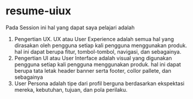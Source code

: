 # resume-uiux
Pada Session ini hal yang dapat saya pelajari adalah
1. Pengertian UX. UX atau User Experience adalah semua hal yang dirasakan oleh pengguna setiap kali pengguna menggunakan produk. hal ini dapat berupa fitur, tombol-tombol, navigasi, dan sebagainya.
2. Pengertian UI atau User Interface adalah visual yang digunakan pengguna setiap kali pengguna menggunakan produk. hal ini dapat berupa tata letak header banner serta footer, collor pallete, dan sebagainya
3. User Persona adalah tipe dari profil berguna berdasarkan ekspektasi mereka, kebutuhan, tujuan, dan pola perilaku.
